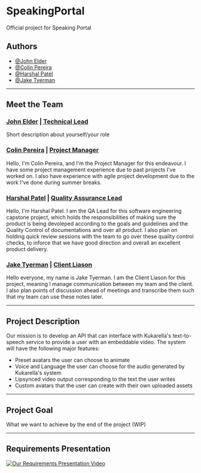 # SpeakingPortal
Official project for Speaking Portal

## Authors

- [@John Elder](https://github.com/justchecking)
- [@Colin Pereira](https://github.com/ZuShi0)
- [@Harshal Patel](https://github.com/Harshal609)
- [@Jake Tyerman](https://github.com/jtyrmn)  

<hr>

## Meet the Team

### <u>John Elder</u> | <u>Technical Lead</u>
Short description about yourself/your role

### <u>Colin Pereira</u> | <u>Project Manager</u>
Hello, I'm Colin Pereira, and I'm the Project Manager for this endeavour. I have some project management experience due to past projects I've worked on. I also have experience with agile project development due to the work I've done during summer breaks.

### <u>Harshal Patel</u> | <u>Quality Assurance Lead</u>
Hello, I'm Harshal Patel. I am the QA Lead for this software engineering capstone project, which holds the responsibilities of making sure the product is being devoleped according to the goals and guidelines and the Quality Control of documentations and over all product. I also plan on holding quick review sessions with the team to go over these quality control checks, to inforce that we have good direction and overall an excellent product delivery. 

### <u>Jake Tyerman</u> | <u>Client Liason</u>
Hello everyone, my name is Jake Tyerman. I am the Client Liason for this project, meaning I manage communication between my team and the client. I also plan points of discussion ahead of meetings and transcribe them such that my team can use these notes later.

<hr>

## Project Description
Our mission is to develop an API that can interface with Kukarella's text-to-speech service to provide a user with an embeddable video. 
The system will have the following major features:
- Preset avatars the user can choose to animate
- Voice and Language the user can choose for the audio generated by Kukarella's system
- Lipsynced video output corresponding to the text the user writes
- Custom avatars that the user can create with their own uploaded assets

<hr>

## Project Goal
What we want to achieve by the end of the project (WIP)

<hr>

## Requirements Presentation
[![Our Requirements Presentation Video](https://img.youtube.com/vi/XMRiSXsde8I/0.jpg)](https://www.youtube.com/watch?v=XMRiSXsde8I)
